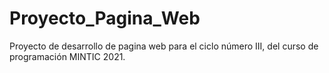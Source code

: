 # Proyecto_Pagina_Web
Proyecto de desarrollo de pagina web para el ciclo número III, del curso de programación MINTIC 2021. 
